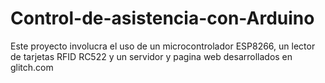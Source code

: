 # Control-de-asistencia-con-Arduino
Este proyecto involucra el uso de un microcontrolador ESP8266, un lector de tarjetas RFID RC522 y un servidor y pagina web desarrollados en glitch.com
